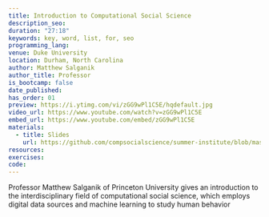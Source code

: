 ```yaml
---
title: Introduction to Computational Social Science
description_seo:
duration: "27:18"
keywords: key, word, list, for, seo
programming_lang:
venue: Duke University
location: Durham, North Carolina
author: Matthew Salganik
author_title: Professor
is_bootcamp: false
date_published:
has_order: 01
preview: https://i.ytimg.com/vi/zGG9wPl1C5E/hqdefault.jpg
video_url: https://www.youtube.com/watch?v=zGG9wPl1C5E
embed_url: https://www.youtube.com/embed/zGG9wPl1C5E
materials:
  - title: Slides
    url: https://github.com/compsocialscience/summer-institute/blob/master/2020/materials/day1-intro-ethics/02-intro-computational-social-science.pdf
resources:
exercises:
code:
---
```


Professor Matthew Salganik of Princeton University gives an introduction to the interdisciplinary field of computational social science, which employs digital data sources and machine learning to study human behavior
